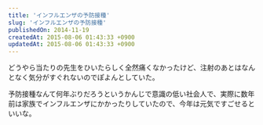 ```yaml
---
title: 'インフルエンザの予防接種'
slug: 'インフルエンザの予防接種'
publishedOn: 2014-11-19
createdAt: 2015-08-06 01:43:33 +0900
updatedAt: 2015-08-06 01:43:33 +0900
---
```

どうやら当たりの先生をひいたらしく全然痛くなかったけど、注射のあとはなんとなく気分がすぐれないのでぽよんとしていた。

予防接種なんて何年ぶりだろうというかんじで意識の低い社会人で、実際に数年前は家族でインフルエンザにかかったりしていたので、今年は元気ですごせるといいな。
